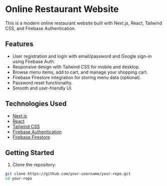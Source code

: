 # Online Restaurant Website

This is a modern online restaurant website built with Next.js, React, Tailwind CSS, and Firebase Authentication.

## Features

- User registration and login with email/password and Google sign-in using Firebase Auth.
- Responsive design with Tailwind CSS for mobile and desktop.
- Browse menu items, add to cart, and manage your shopping cart.
- Firebase Firestore integration for storing menu data (optional).
- Password reset functionality.
- Smooth and user-friendly UI.

## Technologies Used

- [Next.js](https://nextjs.org/)
- [React](https://reactjs.org/)
- [Tailwind CSS](https://tailwindcss.com/)
- [Firebase Authentication](https://firebase.google.com/products/auth)
- [Firebase Firestore](https://firebase.google.com/products/firestore)

## Getting Started

1. Clone the repository:

```bash
git clone https://github.com/your-username/your-repo.git
cd your-repo
